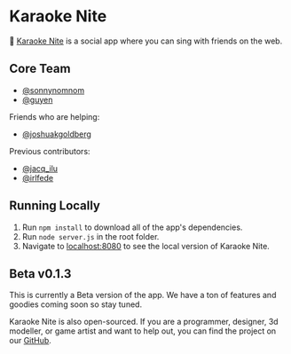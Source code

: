 # Karaoke Nite

🔮 [Karaoke Nite](https://karaokenite.co) is a social app where you can sing with friends on the web. 

## Core Team

- [@sonnynomnom](https://twitter.com/sonnynomnom)
- [@guyen](https://www.linkedin.com/in/guyendinh)

Friends who are helping:

- [@joshuakgoldberg](https://twitter.com/JoshuaKGoldberg)

Previous contributors:

- [@jacq_ilu](https://twitter.com/jackieis_online)
- [@irlfede](https://twitter.com/irlfede)

## Running Locally

1. Run `npm install` to download all of the app's dependencies.
2. Run `node server.js` in the root folder.
3. Navigate to [localhost:8080](http://localhost:8080) to see the local version of Karaoke Nite.

## Beta v0.1.3

This is currently a Beta version of the app. We have a ton of features and goodies coming soon so stay tuned.

Karaoke Nite is also open-sourced. If you are a programmer, designer, 3d modeller, or game artist and want to help out, you can find the project on our [GitHub](https://github.com/karaokenite).
